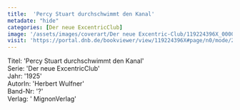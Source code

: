 ```yaml
---
title:  'Percy Stuart durchschwimmt den Kanal'
metadate: "hide"
categories: [Der neue ExcentricClub]
image: '/assets/images/coverart/Der neue Excentric-Club/119224396X_00000010.jpg'
visit: 'https://portal.dnb.de/bookviewer/view/119224396X#page/n0/mode/2up'
---
```

Titel: 'Percy Stuart durchschwimmt den Kanal' <br>
Serie: 'Der neue ExcentricClub' <br>
Jahr: '1925' <br>
AutorIn: 'Herbert Wulfner' <br>
Band-Nr: '?' <br>
Verlag: ' MignonVerlag'